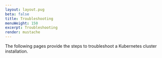 ```yaml
---
layout: layout.pug
beta: false
title: Troubleshooting
menuWeight: 150
excerpt: Troubleshooting
render: mustache
---
```


The following pages provide the steps to troubleshoot a Kubernetes cluster installation.
